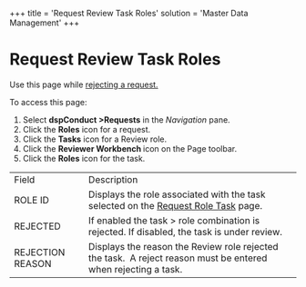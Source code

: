 +++
title = 'Request Review Task Roles'
solution = 'Master Data Management'
+++

# Request Review Task Roles

<div class="use">

Use this page while [rejecting a
request.](../Use_Cases/Reject_a_Request.htm)

</div>

To access this page:

1.  Select <span style="font-weight: bold;">dspConduct
    \></span><span style="font-weight: bold;">Requests</span> in the
    <span style="font-style: italic;">Navigation</span> pane.
2.  Click the <span style="font-weight: bold;">Roles</span> icon for a
    request.
3.  Click the <span style="font-weight: bold;">Tasks</span> icon for a
    Review role.
4.  Click the <span style="font-weight: bold;">Reviewer Workbench
    </span>icon on the Page toolbar.
5.  Click the <span style="font-weight: bold;">Roles</span> icon for the
    task.

|                  |                                                                                                                |
| ---------------- | -------------------------------------------------------------------------------------------------------------- |
| Field            | Description                                                                                                    |
| ROLE ID          | Displays the role associated with the task selected on the [Request Role Task](Request_Role_Task.htm) page.    |
| REJECTED         | If enabled the task \> role combination is rejected. If disabled, the task is under review.                    |
| REJECTION REASON | Displays the reason the Review role rejected the task.  A reject reason must be entered when rejecting a task. |
